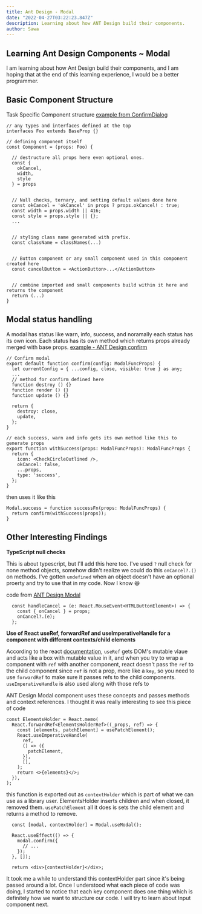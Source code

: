 ```yaml
---
title: Ant Design - Modal
date: "2022-04-27T03:22:23.847Z"
description: Learning about how ANT Design build their components.
author: Sawa
---
```


## Learning Ant Design Components ~ Modal

I am learning about how Ant Design build their components, and I am hoping that at the end of this learning experience, I would be a better programmer.


## Basic Component Structure

Task Specific Component structure [example from ConfirmDialog](https://github.com/ant-design/ant-design/blob/master/components/modal/ConfirmDialog.tsx) 

```
// any types and interfaces defined at the top
interfaces Foo extends BaseProp {}

// defining component itself
const Component = (props: Foo) {

  // destructure all props here even optional ones.
  const {
    okCancel,
    width,
    style
  } = props


  // Null checks, ternary, and setting default values done here
  const okCancel = 'okCancel' in props ? props.okCancel! : true;
  const width = props.width || 416;
  const style = props.style || {};
  ...


  // styling class name generated with prefix.
  const className = classNames(...)


  // Button component or any small component used in this component created here
  const cancelButton = <ActionButton>...</ActionButton>


  // combine imported and small components build within it here and returns the component
  return (...) 
}

```

## Modal status handling

A modal has status like warn, info, success, and noramally each status has its own icon. Each status has its own method which returns props already merged with base props. [example - ANT Design confirm](https://github.com/ant-design/ant-design/blob/master/components/modal/confirm.tsx)

```
// Confirm modal
export default function confirm(config: ModalFuncProps) {
  let currentConfig = { ...config, close, visible: true } as any;
  ...
  // method for confirm defined here
  function destroy () {}
  function render () {}
  function update () {}

  return {
    destroy: close,
    update,
  };
}

// each success, warn and info gets its own method like this to generate props
export function withSuccess(props: ModalFuncProps): ModalFuncProps {
  return {
    icon: <CheckCircleOutlined />,
    okCancel: false,
    ...props,
    type: 'success',
  };
}

```

then uses it like this

```
Modal.success = function successFn(props: ModalFuncProps) {
  return confirm(withSuccess(props));
}
```

## Other Interesting Findings

**TypeScript null checks**

This is about typescript, but I'll add this here too. I've used `?` null check for none method objects, somehow didn't realize we could do this `onCancel?.()` on methods. I've gotten `undefined` when an object doesn't have an optional proerty and try to use that in my code. Now I know 😃

code from [ANT Design Modal](https://github.com/ant-design/ant-design/blob/master/components/modal/Modal.tsx)
```
  const handleCancel = (e: React.MouseEvent<HTMLButtonElement>) => {
    const { onCancel } = props;
    onCancel?.(e);
  };

```

**Use of React useRef, forwardRef and useImperativeHandle for a component with different contexts/child elements**

According to the react [documentation](https://reactjs.org/docs/hooks-reference.html#useref), `useRef` gets DOM's mutable vlaue and acts like a box with mutable value in it, and when you try to wrap a component with `ref` with another component, react doesn't pass the `ref` to the child component since `ref` is not a prop, more like a `key`, so you need to use `forwardRef` to make sure it passes refs to the child components. `useImperativeHandle` is also used along with those refs to 


ANT Design Modal component uses these concepts and passes methods and context references. I thought it was really interesting to see this piece of code

```
const ElementsHolder = React.memo(
  React.forwardRef<ElementsHolderRef>((_props, ref) => {
    const [elements, patchElement] = usePatchElement();
    React.useImperativeHandle(
      ref,
      () => ({
        patchElement,
      }),
      [],
    );
    return <>{elements}</>;
  }),
);
```

this function is exported out as `contextHolder` which is part of what we can use as a library user. ElementsHolder inserts children and when closed, it removed them. `usePatchElement` all it does is sets the child element and returns a method to remove.

```
  const [modal, contextHolder] = Modal.useModal();

  React.useEffect(() => {
    modal.confirm({
      // ...
    });
  }, []);

  return <div>{contextHolder}</div>;

```

It took me a while to understand this contextHolder part since it's being passed around a lot. Once I understood what each piece of code was doing, I started to notice that each key component does one thing which is definitely how we want to structure our code. I will try to learn about Input component next.